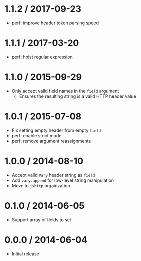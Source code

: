 1.1.2 / 2017-09-23
==================

  * perf: improve header token parsing speed

1.1.1 / 2017-03-20
==================

  * perf: hoist regular expression

1.1.0 / 2015-09-29
==================

  * Only accept valid field names in the `field` argument
	- Ensures the resulting string is a valid HTTP header value

1.0.1 / 2015-07-08
==================

  * Fix setting empty header from empty `field`
  * perf: enable strict mode
  * perf: remove argument reassignments

1.0.0 / 2014-08-10
==================

  * Accept valid `Vary` header string as `field`
  * Add `vary.append` for low-level string manipulation
  * Move to `jshttp` orgainzation

0.1.0 / 2014-06-05
==================

  * Support array of fields to set

0.0.0 / 2014-06-04
==================

  * Initial release
